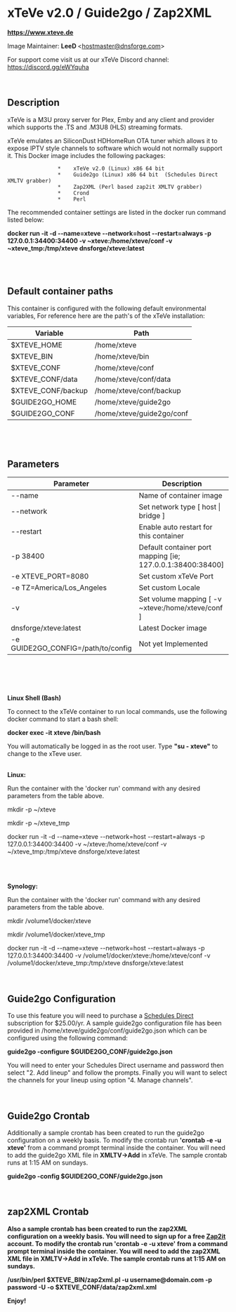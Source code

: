 <h1 id="xTeVe><a href="https://xteve.de/">xTeVe v2.0 / Guide2go / Zap2XML</a></h1>
<a href="https://xteve.de/"><p><b>https://www.xteve.de</b></p></a>


Image Maintainer:  <b>LeeD </b>\<hostmaster@dnsforge.com\></a>

For support come visit us at our xTeVe Discord channel:
https://discord.gg/eWYquha

<br>

<h2 id="description">Description</h2>

xTeVe is a M3U proxy server for Plex, Emby and any client and provider which supports the .TS and .M3U8 (HLS) streaming formats.

xTeVe emulates an SiliconDust HDHomeRun OTA tuner which allows it to expose IPTV style channels to software which would not normally support it.  This Docker image includes the following packages:

                    *    xTeVe v2.0 (Linux) x86 64 bit
                    *    Guide2go (Linux) x86 64 bit  (Schedules Direct XMLTV grabber)
                    *    Zap2XML (Perl based zap2it XMLTV grabber)
                    *    Crond
                    *    Perl

The recommended container settings are listed in the docker run command listed below:

<p><b> docker run -it -d --name=xteve --network=host --restart=always -p 127.0.0.1:34400:34400 -v ~xteve:/home/xteve/conf -v ~xteve_tmp:/tmp/xteve dnsforge/xteve:latest</b></p>

<br>
<br>

<h2 id="container paths">Default container paths</h2>

This container is configured with the following default environmental variables,  For reference here are the path's of the xTeVe installation:


<table class="paleBlueRows">
<thead>
<tr>
<th>Variable</th>
<th>Path</th>
</tr>
</thead>
<tfoot>
<tr>
<td>&nbsp;</td>
<td>&nbsp;</td>
</tr>
</tfoot>
<tbody>
<tr>
<td>$XTEVE_HOME</td>
<td>/home/xteve</td>
</tr>
<tr>
<td>$XTEVE_BIN</td>
<td>/home/xteve/bin</td>
</tr>
<tr>
<td>$XTEVE_CONF</td>
<td>/home/xteve/conf</td>
</tr>
<tr>
<td>$XTEVE_CONF/data</td>
<td>/home/xteve/conf/data</td>
</tr>
<tr>
<td>$XTEVE_CONF/backup</td>
<td>/home/xteve/conf/backup</td>
</tr>
<tr>
<td>$GUIDE2GO_HOME</td>
<td>/home/xteve/guide2go</td>
</tr>
</tr>
<tr>
<td>$GUIDE2GO_CONF</td>
<td>/home/xteve/guide2go/conf</td>
</tr>
</tbody>
</table>

<br>

<h2 id="parameters">Parameters</h2>

<table class="paleBlueRows">
<thead>
<tr>
<th>Parameter</th>
<th>Description</th>
</tr>
</thead>
<tfoot>
<tr>
<td>&nbsp;</td>
<td>&nbsp;</td>
</tr>
</tfoot>
<tbody>
<tr>
<td>--name</td>
<td>Name of container image</td>
</tr>
<tr>
<td>--network</td>
<td>Set network type [ host | bridge ]</td>
</tr>
<tr>
<td>--restart</td>
<td>Enable auto restart for this container</td>
</tr>
<tr>
<td>-p 38400</td>
<td>Default container port mapping [ie; 127.0.0.1:38400:38400]</td>
</tr>
<tr>
<td>-e XTEVE_PORT=8080</td>
<td>Set custom xTeVe Port</td>
</tr>
<tr>
<td>-e TZ=America/Los_Angeles</td>
<td>Set custom Locale</td>
</tr>
<tr>
<td>-v</td>
<td>Set volume mapping [ -v ~xteve:/home/xteve/conf ]</td>
</tr>
<tr>
<td>dnsforge/xteve:latest</td>
<td>Latest Docker image</td>
</tr>
<tr>
<td>-e GUIDE2GO_CONFIG=/path/to/config</td>
<td>Not yet Implemented</td>
</tbody>
</table>

<br>
<br>
<p><b>Linux Shell (Bash)</b></p>
To connect to the xTeVe container to run local commands, use the following docker command to start a bash shell:
<p><b>docker exec -it xteve /bin/bash</b></p>

You will automatically be logged in as the root user.  Type <b>"su - xteve"</b> to change to the xTeve user.
<br>
<br>

<p><b>Linux:</b></p>
Run the container with the 'docker run' command with any desired parameters from the table above.

mkdir -p ~/xteve

mkdir -p ~/xteve_tmp

docker run -it -d --name=xteve --network=host --restart=always -p 127.0.0.1:34400:34400 -v ~/xteve:/home/xteve/conf -v ~/xteve_tmp:/tmp/xteve dnsforge/xteve:latest

<br>
<br>

<p><b>Synology:</b></p>
Run the container with the 'docker run' command with any desired parameters from the table above.

mkdir /volume1/docker/xteve

mkdir /volume1/docker/xteve_tmp

docker run -it -d --name=xteve --network=host --restart=always -p 127.0.0.1:34400:34400 -v /volume1/docker/xteve:/home/xteve/conf -v /volume1/docker/xteve_tmp:/tmp/xteve dnsforge/xteve:latest

<br>

<h2 id="Guide2go Configuration">Guide2go Configuration</h2>

To use this feature you will need to purchase a <a href="http://www.schedulesdirect.org">Schedules Direct</a> subscription for $25.00/yr. A sample guide2go configuration file has been provided in /home/xteve/guide2go/conf/guide2go.json which can be configured using the following command:

<p><b>guide2go -configure $GUIDE2GO_CONF/guide2go.json</b></p>

You will need to enter your Schedules Direct username and password then select "2. Add lineup"  and follow the prompts.  Finally you will want to select the channels for your lineup using option "4. Manage channels".

<br>

<h2 id="Guide2go Crontab">Guide2go Crontab</h2>

Additionally a sample crontab has been created to run the guide2go configuration on a weekly basis. To modify the crontab run <b>'crontab -e -u xteve'</b>
from a command prompt terminal inside the container.  You will need to add the guide2go XML file in <b>XMLTV->Add</b> in xTeVe. The sample crontab runs at 1:15 AM on sundays.

<p><b>guide2go -config $GUIDE2GO_CONF/guide2go.json</p\b></p>

<br>

<h2 id="zap2XML Crontab">zap2XML Crontab</h2>

Also a sample crontab has been created to run the zap2XML configuration on a weekly basis. You will need to sign up for a free <a href="https://tvlistings.zap2it.com">Zap2it</a> account. To modify the crontab run  <b>'crontab -e -u xteve'</b> from a command prompt terminal 
inside the container. You will need to add the zap2XML XML file in <b>XMLTV->Add</b> in xTeVe. The sample crontab runs at 1:15 AM on sundays.

<p><b>/usr/bin/perl $XTEVE_BIN/zap2xml.pl -u username@domain.com -p password -U -o $XTEVE_CONF/data/zap2xml.xml</p\b></p>


Enjoy!
